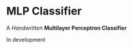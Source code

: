 MLP Classifier
==========================
A *Handwritten* **Multilayer Perceptron Classifier**

In development